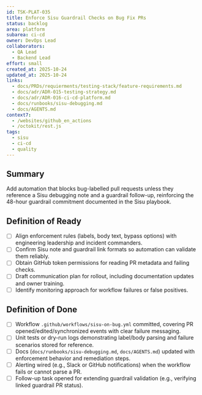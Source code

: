 ```yaml
---
id: TSK-PLAT-035
title: Enforce Sisu Guardrail Checks on Bug Fix PRs
status: backlog
area: platform
subarea: ci-cd
owner: DevOps Lead
collaborators:
  - QA Lead
  - Backend Lead
effort: small
created_at: 2025-10-24
updated_at: 2025-10-24
links:
  - docs/PRDs/requierments/testing-stack/feature-requirements.md
  - docs/adr/ADR-015-testing-strategy.md
  - docs/adr/ADR-016-ci-cd-platform.md
  - docs/runbooks/sisu-debugging.md
  - docs/AGENTS.md
context7:
  - /websites/github_en_actions
  - /octokit/rest.js
tags:
  - sisu
  - ci-cd
  - quality
---
```


## Summary
Add automation that blocks bug-labelled pull requests unless they reference a Sisu debugging note and a guardrail follow-up, reinforcing the 48-hour guardrail commitment documented in the Sisu playbook.

## Definition of Ready
- [ ] Align enforcement rules (labels, body text, bypass options) with engineering leadership and incident commanders.
- [ ] Confirm Sisu note and guardrail link formats so automation can validate them reliably.
- [ ] Obtain GitHub token permissions for reading PR metadata and failing checks.
- [ ] Draft communication plan for rollout, including documentation updates and owner training.
- [ ] Identify monitoring approach for workflow failures or false positives.

## Definition of Done
- [ ] Workflow `.github/workflows/sisu-on-bug.yml` committed, covering PR opened/edited/synchronized events with clear failure messaging.
- [ ] Unit tests or dry-run logs demonstrating label/body parsing and failure scenarios stored for reference.
- [ ] Docs (`docs/runbooks/sisu-debugging.md`, `docs/AGENTS.md`) updated with enforcement behavior and remediation steps.
- [ ] Alerting wired (e.g., Slack or GitHub notifications) when the workflow fails or cannot parse a PR.
- [ ] Follow-up task opened for extending guardrail validation (e.g., verifying linked guardrail PR status).
